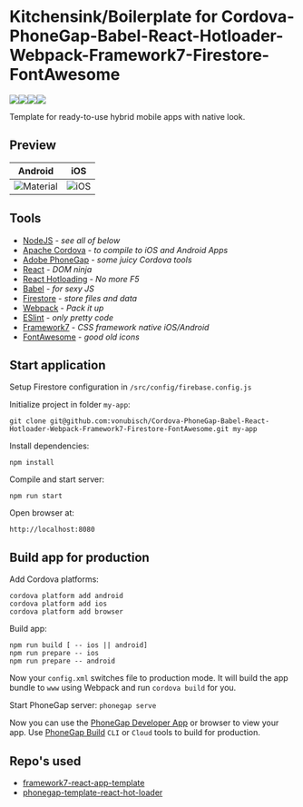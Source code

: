 # Kitchensink/Boilerplate for Cordova-PhoneGap-Babel-React-Hotloader-Webpack-Framework7-Firestore-FontAwesome
![](https://img.shields.io/github/issues/vonubisch/Cordova-PhoneGap-Babel-React-Hotloader-Webpack-Framework7-Firestore-FontAwesome.svg)![](https://img.shields.io/github/forks/vonubisch/Cordova-PhoneGap-Babel-React-Hotloader-Webpack-Framework7-Firestore-FontAwesome.svg)![](https://img.shields.io/github/stars/vonubisch/Cordova-PhoneGap-Babel-React-Hotloader-Webpack-Framework7-Firestore-FontAwesome.svg)![](https://img.shields.io/github/license/vonubisch/Cordova-PhoneGap-Babel-React-Hotloader-Webpack-Framework7-Firestore-FontAwesome.svg)

Template for ready-to-use hybrid mobile apps with native look.

## Preview
Android                    |  iOS
:-------------------------:|:-------------------------:
![Material](https://raw.github.com/vonubisch/Cordova-PhoneGap-Babel-React-Hotloader-Webpack-Framework7-Firestore-FontAwesome/master/res/demo/preview-android.png)  |  ![iOS](https://raw.github.com/vonubisch/Cordova-PhoneGap-Babel-React-Hotloader-Webpack-Framework7-Firestore-FontAwesome/master/res/demo/preview-ios.png)

## Tools
- [NodeJS](https://nodejs.org/) - *see all of below*
- [Apache Cordova](https://cordova.apache.org/) - *to compile to iOS and Android Apps*
- [Adobe PhoneGap](https://phonegap.com/) - *some juicy Cordova tools*
- [React](https://reactjs.org/) - *DOM ninja*
- [React Hotloading](https://github.com/gaearon/react-hot-loader) - *No more F5*
- [Babel](https://github.com/babel/babel) - *for sexy JS*
- [Firestore](https://firebase.google.com/docs/firestore/) - *store files and data*
- [Webpack](https://github.com/webpack/webpack) - *Pack it up*
- [ESlint](https://github.com/eslint/eslint) - *only pretty code*
- [Framework7](https://github.com/bencompton/framework7-react) - *CSS framework native iOS/Android*
- [FontAwesome](https://github.com/FortAwesome/Font-Awesome) - *good old icons*

## Start application
Setup Firestore configuration in `/src/config/firebase.config.js`

Initialize project in folder `my-app`:
```
git clone git@github.com:vonubisch/Cordova-PhoneGap-Babel-React-Hotloader-Webpack-Framework7-Firestore-FontAwesome.git my-app
```
Install dependencies:
```
npm install
```
Compile and start server:
```
npm run start
```
Open browser at:
```
http://localhost:8080
```
## Build app for production
Add Cordova platforms:
```
cordova platform add android
cordova platform add ios
cordova platform add browser
```
Build app:
```
npm run build [ -- ios || android]
npm run prepare -- ios
npm run prepare -- android
```
Now your `config.xml` switches file to production mode.
It will build the app bundle to `www` using Webpack and run `cordova build` for you.

Start PhoneGap server:
`phonegap serve`

Now you can use the [PhoneGap Developer App](http://docs.phonegap.com/getting-started/2-install-mobile-app/) or browser to view your app.
Use [PhoneGap Build](https://build.phonegap.com/) `CLI` or `Cloud` tools to build for production.

## Repo's used
- [framework7-react-app-template](https://github.com/bencompton/framework7-react-app-template)
- [phonegap-template-react-hot-loader](https://github.com/phonegap/phonegap-template-react-hot-loader)